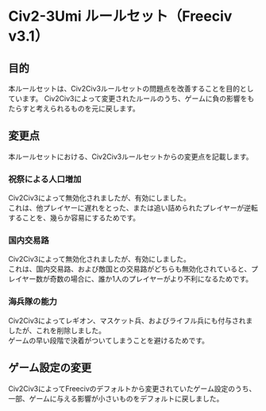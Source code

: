 # Civ2-3Umi ルールセット（Freeciv v3.1）
## 目的
本ルールセットは、Civ2Civ3ルールセットの問題点を改善することを目的としています。
Civ2Civ3によって変更されたルールのうち、ゲームに負の影響をもたらすと考えられるものを元に戻します。
## 変更点
本ルールセットにおける、Civ2Civ3ルールセットからの変更点を記載します。
### 祝祭による人口増加
Civ2Civ3によって無効化されましたが、有効にしました。  
これは、他プレイヤーに遅れをとった、または追い詰められたプレイヤーが逆転することを、幾らか容易にするためです。
### 国内交易路
Civ2Civ3によって無効化されましたが、有効にしました。  
これは、国内交易路、および敵国との交易路がどちらも無効化されていると、プレイヤー数が奇数の場合に、誰か1人のプレイヤーがより不利になるためです。
### 海兵隊の能力
Civ2Civ3によってレギオン、マスケット兵、およびライフル兵にも付与されましたが、これを削除しました。  
ゲームの早い段階で決着がついてしまうことを避けるためです。
## ゲーム設定の変更
Civ2Civ3によってFreecivのデフォルトから変更されていたゲーム設定のうち、  
一部、ゲームに与える影響が小さいものをデフォルトに戻しました。
